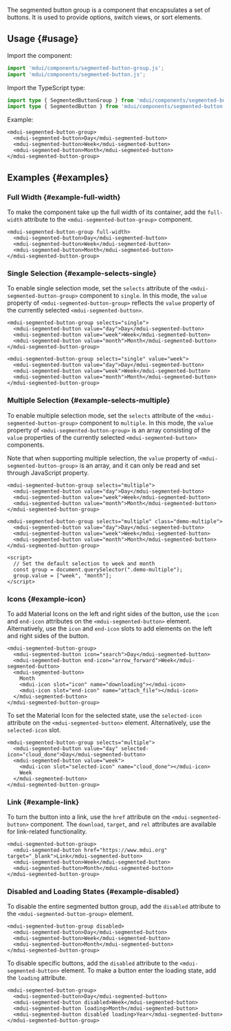 The segmented button group is a component that encapsulates a set of buttons. It is used to provide options, switch views, or sort elements.

## Usage {#usage}

Import the component:

```js
import 'mdui/components/segmented-button-group.js';
import 'mdui/components/segmented-button.js';
```

Import the TypeScript type:

```ts
import type { SegmentedButtonGroup } from 'mdui/components/segmented-button-group.js';
import type { SegmentedButton } from 'mdui/components/segmented-button.js';
```

Example:

```html,example,playgroundId=344
<mdui-segmented-button-group>
  <mdui-segmented-button>Day</mdui-segmented-button>
  <mdui-segmented-button>Week</mdui-segmented-button>
  <mdui-segmented-button>Month</mdui-segmented-button>
</mdui-segmented-button-group>
```

## Examples {#examples}

### Full Width {#example-full-width}

To make the component take up the full width of its container, add the `full-width` attribute to the `<mdui-segmented-button-group>` component.

```html,example,expandable,playgroundId=345
<mdui-segmented-button-group full-width>
  <mdui-segmented-button>Day</mdui-segmented-button>
  <mdui-segmented-button>Week</mdui-segmented-button>
  <mdui-segmented-button>Month</mdui-segmented-button>
</mdui-segmented-button-group>
```

### Single Selection {#example-selects-single}

To enable single selection mode, set the `selects` attribute of the `<mdui-segmented-button-group>` component to `single`. In this mode, the `value` property of `<mdui-segmented-button-group>` reflects the `value` property of the currently selected `<mdui-segmented-button>`.

```html,example,expandable,playgroundId=346
<mdui-segmented-button-group selects="single">
  <mdui-segmented-button value="day">Day</mdui-segmented-button>
  <mdui-segmented-button value="week">Week</mdui-segmented-button>
  <mdui-segmented-button value="month">Month</mdui-segmented-button>
</mdui-segmented-button-group>

<mdui-segmented-button-group selects="single" value="week">
  <mdui-segmented-button value="day">Day</mdui-segmented-button>
  <mdui-segmented-button value="week">Week</mdui-segmented-button>
  <mdui-segmented-button value="month">Month</mdui-segmented-button>
</mdui-segmented-button-group>
```

### Multiple Selection {#example-selects-multiple}

To enable multiple selection mode, set the `selects` attribute of the `<mdui-segmented-button-group>` component to `multiple`. In this mode, the `value` property of `<mdui-segmented-button-group>` is an array consisting of the `value` properties of the currently selected `<mdui-segmented-button>` components.

Note that when supporting multiple selection, the `value` property of `<mdui-segmented-button-group>` is an array, and it can only be read and set through JavaScript property.

```html,example,expandable,playgroundId=347
<mdui-segmented-button-group selects="multiple">
  <mdui-segmented-button value="day">Day</mdui-segmented-button>
  <mdui-segmented-button value="week">Week</mdui-segmented-button>
  <mdui-segmented-button value="month">Month</mdui-segmented-button>
</mdui-segmented-button-group>

<mdui-segmented-button-group selects="multiple" class="demo-multiple">
  <mdui-segmented-button value="day">Day</mdui-segmented-button>
  <mdui-segmented-button value="week">Week</mdui-segmented-button>
  <mdui-segmented-button value="month">Month</mdui-segmented-button>
</mdui-segmented-button-group>

<script>
  // Set the default selection to week and month
  const group = document.querySelector(".demo-multiple");
  group.value = ["week", "month"];
</script>
```

### Icons {#example-icon}

To add Material Icons on the left and right sides of the button, use the `icon` and `end-icon` attributes on the `<mdui-segmented-button>` element. Alternatively, use the `icon` and `end-icon` slots to add elements on the left and right sides of the button.

```html,example,expandable,playgroundId=348
<mdui-segmented-button-group>
  <mdui-segmented-button icon="search">Day</mdui-segmented-button>
  <mdui-segmented-button end-icon="arrow_forward">Week</mdui-segmented-button>
  <mdui-segmented-button>
    Month
    <mdui-icon slot="icon" name="downloading"></mdui-icon>
    <mdui-icon slot="end-icon" name="attach_file"></mdui-icon>
  </mdui-segmented-button>
</mdui-segmented-button-group>
```

To set the Material Icon for the selected state, use the `selected-icon` attribute on the `<mdui-segmented-button>` element. Alternatively, use the `selected-icon` slot.

```html,example,expandable,playgroundId=349
<mdui-segmented-button-group selects="multiple">
  <mdui-segmented-button value="day" selected-icon="cloud_done">Day</mdui-segmented-button>
  <mdui-segmented-button value="week">
    <mdui-icon slot="selected-icon" name="cloud_done"></mdui-icon>
    Week
  </mdui-segmented-button>
</mdui-segmented-button-group>
```

### Link {#example-link}

To turn the button into a link, use the `href` attribute on the `<mdui-segmented-button>` component. The `download`, `target`, and `rel` attributes are available for link-related functionality.

```html,example,expandable,playgroundId=350
<mdui-segmented-button-group>
  <mdui-segmented-button href="https://www.mdui.org" target="_blank">Link</mdui-segmented-button>
  <mdui-segmented-button>Week</mdui-segmented-button>
  <mdui-segmented-button>Month</mdui-segmented-button>
</mdui-segmented-button-group>
```

### Disabled and Loading States {#example-disabled}

To disable the entire segmented button group, add the `disabled` attribute to the `<mdui-segmented-button-group>` element.

```html,example,expandable,playgroundId=351
<mdui-segmented-button-group disabled>
  <mdui-segmented-button>Day</mdui-segmented-button>
  <mdui-segmented-button>Week</mdui-segmented-button>
  <mdui-segmented-button>Month</mdui-segmented-button>
</mdui-segmented-button-group>
```

To disable specific buttons, add the `disabled` attribute to the `<mdui-segmented-button>` element. To make a button enter the loading state, add the `loading` attribute.

```html,example,expandable,playgroundId=352
<mdui-segmented-button-group>
  <mdui-segmented-button>Day</mdui-segmented-button>
  <mdui-segmented-button disabled>Week</mdui-segmented-button>
  <mdui-segmented-button loading>Month</mdui-segmented-button>
  <mdui-segmented-button disabled loading>Year</mdui-segmented-button>
</mdui-segmented-button-group>
```
